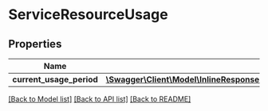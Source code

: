 # ServiceResourceUsage

## Properties
Name | Type | Description | Notes
------------ | ------------- | ------------- | -------------
**current_usage_period** | [**\Swagger\Client\Model\InlineResponse20013UsageBuildServiceCurrentUsagePeriod**](InlineResponse20013UsageBuildServiceCurrentUsagePeriod.md) |  | [optional] 

[[Back to Model list]](../README.md#documentation-for-models) [[Back to API list]](../README.md#documentation-for-api-endpoints) [[Back to README]](../README.md)



